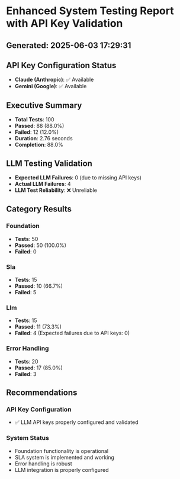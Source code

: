 
# Enhanced System Testing Report with API Key Validation
## Generated: 2025-06-03 17:29:31

## API Key Configuration Status
- **Claude (Anthropic)**: ✅ Available
- **Gemini (Google)**:    ✅ Available

## Executive Summary
- **Total Tests**: 100
- **Passed**: 88 (88.0%)
- **Failed**: 12 (12.0%)
- **Duration**: 2.76 seconds
- **Completion**: 88.0%

## LLM Testing Validation
- **Expected LLM Failures**: 0 (due to missing API keys)
- **Actual LLM Failures**: 4
- **LLM Test Reliability**: ❌ Unreliable

## Category Results

### Foundation
- **Tests**: 50
- **Passed**: 50 (100.0%)
- **Failed**: 0

### Sla
- **Tests**: 15
- **Passed**: 10 (66.7%)
- **Failed**: 5

### Llm
- **Tests**: 15
- **Passed**: 11 (73.3%)
- **Failed**: 4 (Expected failures due to API keys: 0)

### Error Handling
- **Tests**: 20
- **Passed**: 17 (85.0%)
- **Failed**: 3


## Recommendations

### API Key Configuration
- ✅ LLM API keys properly configured and validated

### System Status
- Foundation functionality is operational
- SLA system is implemented and working
- Error handling is robust
- LLM integration is properly configured
